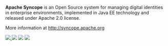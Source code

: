 <!--
Licensed to the Apache Software Foundation (ASF) under one
or more contributor license agreements.  See the NOTICE file
distributed with this work for additional information
regarding copyright ownership.  The ASF licenses this file
to you under the Apache License, Version 2.0 (the
"License"); you may not use this file except in compliance
with the License.  You may obtain a copy of the License at

  http://www.apache.org/licenses/LICENSE-2.0

Unless required by applicable law or agreed to in writing,
software distributed under the License is distributed on an
"AS IS" BASIS, WITHOUT WARRANTIES OR CONDITIONS OF ANY
KIND, either express or implied.  See the License for the
specific language governing permissions and limitations
under the License.
-->
**Apache Syncope** is an Open Source system for managing digital identities in enterprise environments, 
implemented in Java EE technology and released under Apache 2.0 license.

More information at http://syncope.apache.org

<a href="https://bestpractices.coreinfrastructure.org/projects/154">
  <img src="https://bestpractices.coreinfrastructure.org/projects/154/badge"/>
</a>
<img src="https://img.shields.io/maven-central/v/org.apache.syncope/syncope.svg"/>
<a href="https://travis-ci.org/apache/syncope"><img src="https://api.travis-ci.org/apache/syncope.png"/></a>
<a href="https://ci.appveyor.com/project/ApacheSoftwareFoundation/syncope">
  <img src="https://ci.appveyor.com/api/projects/status/k3moao48iilrq2pw?svg=true"/>
</a>
